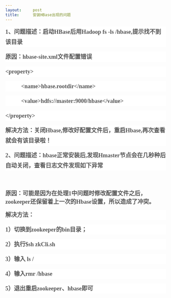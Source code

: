 ```yaml
---
layout:     post
title:      安装HBase出现的问题
---
```

<div id="article_content" class="article_content clearfix csdn-tracking-statistics" data-pid="blog" data-mod="popu_307" data-dsm="post">
								            <link rel="stylesheet" href="https://csdnimg.cn/release/phoenix/template/css/ck_htmledit_views-f76675cdea.css">
						<div class="htmledit_views" id="content_views">
                
<p style="margin-left:0cm;line-height:24pt;background:#FFFFFF;">
<strong><span lang="en-us" style="color:rgb(85,85,85);font-family:'等线';font-size:13.5pt;" xml:lang="en-us">1</span><span style="color:rgb(85,85,85);font-family:'等线';font-size:13.5pt;">、问题描述：启动<span lang="en-us" xml:lang="en-us">HBase</span>后用<span lang="en-us" xml:lang="en-us">Hadoop
 fs -ls /hbase,</span>提示找不到该目录<span lang="en-us" xml:lang="en-us"></span></span></strong></p>
<p style="margin-left:0cm;line-height:24pt;background:#FFFFFF;">
<strong><span style="color:rgb(85,85,85);font-family:'等线';font-size:13.5pt;">原因：<span lang="en-us" xml:lang="en-us">hbase-site.xml</span>文件配置错误<span lang="en-us" xml:lang="en-us"></span></span></strong></p>
<p style="margin-left:0cm;line-height:24pt;background:#FFFFFF;">
<strong><span lang="en-us" style="color:rgb(85,85,85);font-family:'等线';font-size:13.5pt;" xml:lang="en-us">&lt;property&gt;</span></strong></p>
<p style="margin-left:0cm;line-height:24pt;background:#FFFFFF;">
<strong><span lang="en-us" style="color:rgb(85,85,85);font-family:'等线';font-size:13.5pt;" xml:lang="en-us"><span>           </span>&lt;name&gt;hbase.rootdir&lt;/name&gt;</span></strong></p>
<p style="margin-left:0cm;line-height:24pt;background:#FFFFFF;">
<strong><span lang="en-us" style="color:rgb(85,85,85);font-family:'等线';font-size:13.5pt;" xml:lang="en-us"><span>           </span>&lt;value&gt;hdfs://master:9000/hbase&lt;/value&gt;</span></strong></p>
<p style="margin-left:0cm;line-height:24pt;background:#FFFFFF;">
<strong><span lang="en-us" style="color:rgb(85,85,85);font-family:'等线';font-size:13.5pt;" xml:lang="en-us">&lt;/property&gt;</span></strong></p>
<p style="margin-left:0cm;line-height:24pt;background:#FFFFFF;">
<strong><span style="color:rgb(85,85,85);font-family:'等线';font-size:13.5pt;">解决方法：关闭<span lang="en-us" xml:lang="en-us">Hbase,</span>修改好配置文件后，重启<span lang="en-us" xml:lang="en-us">Hbase,</span>再次查看就会有该目录啦！<span lang="en-us" xml:lang="en-us"></span></span></strong></p>
<p style="margin-left:0cm;line-height:24pt;background:#FFFFFF;">
<strong><span lang="en-us" style="color:rgb(85,85,85);font-family:'等线';font-size:13.5pt;" xml:lang="en-us">2</span><span style="color:rgb(85,85,85);font-family:'等线';font-size:13.5pt;">、问题描述：<span lang="en-us" xml:lang="en-us">hbase</span>正常安装后<span lang="en-us" xml:lang="en-us">,</span>发现<span lang="en-us" xml:lang="en-us">Hmaster</span>节点会在几秒种后自动关闭，查看日志文件发现如下异常</span></strong></p>
<p style="margin-left:0cm;line-height:24pt;background:#FFFFFF;">
<strong><span style="color:rgb(85,85,85);font-family:'等线';font-size:13.5pt;"><img src="https://img-blog.csdn.net/20171018093526113?watermark/2/text/aHR0cDovL2Jsb2cuY3Nkbi5uZXQvd2VpeGluXzM5MzQ1NzM1/font/5a6L5L2T/fontsize/400/fill/I0JBQkFCMA==/dissolve/70/gravity/SouthEast" alt=""><img alt="" src=""></span></strong></p>
<p style="margin-left:0cm;line-height:24pt;background:#FFFFFF;">
<strong><span style="color:rgb(85,85,85);font-family:'等线';font-size:13.5pt;"><span lang="en-us" xml:lang="en-us"><img alt="" src=""></span></span></strong></p>
<p><img alt="" src=""></p>
<p><strong><span style="color:rgb(85,85,85);font-family:'等线';font-size:13.5pt;">原因：可能是因为在处理1中问题时修改配置文件之后，<span lang="en-us" xml:lang="en-us">zookeeper</span>还保留着上一次的<span lang="en-us" xml:lang="en-us">Hbase</span>设置，所以造成了冲突。<span lang="en-us" xml:lang="en-us"></span></span></strong></p>
<p style="margin-left:0cm;line-height:24pt;background:#FFFFFF;">
<strong><span style="color:rgb(85,85,85);font-family:'等线';font-size:13.5pt;">解决方法：<span lang="en-us" xml:lang="en-us"></span></span></strong></p>
<p style="margin-left:0cm;line-height:24pt;background:#FFFFFF;">
<strong><span lang="en-us" style="background:#FFFFFF;color:rgb(85,85,85);font-family:'等线';font-size:13.5pt;" xml:lang="en-us">1</span><span style="background:#FFFFFF;color:rgb(85,85,85);font-family:'等线';font-size:13.5pt;">）切换到<span lang="en-us" xml:lang="en-us">zookeeper</span>的<span lang="en-us" xml:lang="en-us">bin</span>目录；</span></strong><span lang="en-us" style="color:rgb(85,85,85);font-family:'等线';font-size:11.5pt;" xml:lang="en-us"></span></p>
<p style="margin-left:0cm;line-height:24pt;background:#FFFFFF;">
<strong><span lang="en-us" style="background:#FFFFFF;color:rgb(85,85,85);font-family:'等线';font-size:13.5pt;" xml:lang="en-us">2</span><span style="background:#FFFFFF;color:rgb(85,85,85);font-family:'等线';font-size:13.5pt;">）执行<span lang="en-us" xml:lang="en-us">$sh
 zkCli.sh</span></span></strong><span lang="en-us" style="color:rgb(85,85,85);font-family:'等线';font-size:11.5pt;" xml:lang="en-us"></span></p>
<p style="margin-left:0cm;line-height:24pt;background:#FFFFFF;">
<strong><span lang="en-us" style="background:#FFFFFF;color:rgb(85,85,85);font-family:'等线';font-size:13.5pt;" xml:lang="en-us">3</span><span style="background:#FFFFFF;color:rgb(85,85,85);font-family:'等线';font-size:13.5pt;">）输入<span lang="en-us" xml:lang="en-us">
 ls /</span></span></strong><span lang="en-us" style="color:rgb(85,85,85);font-family:'等线';font-size:11.5pt;" xml:lang="en-us"></span></p>
<p style="margin-left:0cm;line-height:24pt;background:#FFFFFF;">
<strong><span lang="en-us" style="background:#FFFFFF;color:rgb(85,85,85);font-family:'等线';font-size:13.5pt;" xml:lang="en-us">4</span><span style="background:#FFFFFF;color:rgb(85,85,85);font-family:'等线';font-size:13.5pt;">）输入<span lang="en-us" xml:lang="en-us">rmr
 /hbase</span></span></strong><span lang="en-us" style="color:rgb(85,85,85);font-family:'等线';font-size:11.5pt;" xml:lang="en-us"></span></p>
<p style="margin-left:0cm;line-height:24pt;background:#FFFFFF;">
<strong><span lang="en-us" style="background:#FFFFFF;color:rgb(85,85,85);font-family:'等线';font-size:13.5pt;" xml:lang="en-us">5</span><span style="background:#FFFFFF;color:rgb(85,85,85);font-family:'等线';font-size:13.5pt;">）退出重启<span lang="en-us" xml:lang="en-us">zookeeper</span>、<span lang="en-us" xml:lang="en-us">hbase</span>即可</span></strong><span lang="en-us" style="color:rgb(85,85,85);font-family:'microsoft yahei', serif;font-size:11.5pt;" xml:lang="en-us"></span></p>
            </div>
                </div>